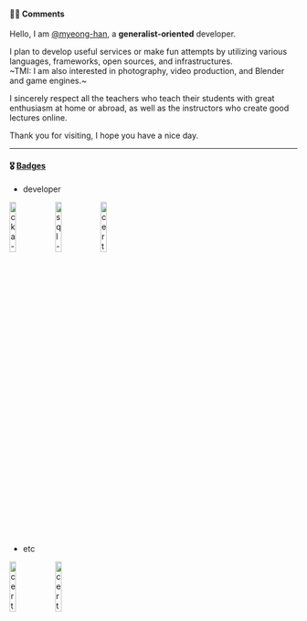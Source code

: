 #### ✍🏻 Comments
Hello, I am [@myeong-han](https://github.com/myeong-han/), a **generalist-oriented** developer.

I plan to develop useful services or make fun attempts by utilizing various languages, frameworks, open sources, and infrastructures.   
~TMI: I am also interested in photography, video production, and Blender and game engines.~

I sincerely respect all the teachers who teach their students with great enthusiasm at home or abroad, as well as the instructors who create good lectures online.

Thank you for visiting, I hope you have a nice day.

---

#### 🎖️ [Badges](https://www.credly.com/users/myeonghan-kim.f0d8163e/badges)
- developer
<!-- [![cka-certified-kubernetes-administrator](https://github.com/myeong-han/myeong-han/assets/31746222/9ac45ba1-aeb1-452e-9bf9-91445fad04e1 "CKA, ~2026-11-04")](https://www.credly.com/badges/f3a1b3f0-12c5-4f9a-ab6f-82519989700b) -->
[<img src="https://github.com/myeong-han/myeong-han/assets/31746222/9ac45ba1-aeb1-452e-9bf9-91445fad04e1" alt="cka-certified-kubernetes-administrator" width="15%">](https://www.credly.com/badges/f3a1b3f0-12c5-4f9a-ab6f-82519989700b)
<img src="https://github.com/user-attachments/assets/861dd114-8536-45e7-b3e1-d0d2973c92da" alt="sql-developer" width="15%">
<img src="https://github.com/user-attachments/assets/b42888de-a035-4cd4-ab92-ab8417e36928" alt="certified-information-process" width="15%">
- etc
<img src="https://github.com/user-attachments/assets/b5e2a8fa-b098-4fab-8f6c-6e6ed92b40ab" alt="certified-multimedia-contents-produce-specialist" width="15%">
<img src="https://github.com/user-attachments/assets/13259a68-5975-4030-b79c-fe251fe663e0" alt="certified-ceramic-crafts-accociate" width="15%" height="15%">
<!-- image size: 15%,15% -->
